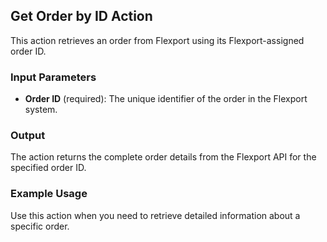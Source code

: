 ## Get Order by ID Action

This action retrieves an order from Flexport using its Flexport-assigned order ID.

### Input Parameters

- **Order ID** (required): The unique identifier of the order in the Flexport system.

### Output

The action returns the complete order details from the Flexport API for the specified order ID.

### Example Usage

Use this action when you need to retrieve detailed information about a specific order.